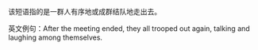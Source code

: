 该短语指的是一群人有序地或成群结队地走出去。

英文例句：After the meeting ended, they all trooped out again, talking and laughing among themselves.